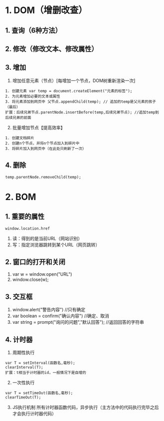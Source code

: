 # 1. DOM（增删改查）
## 1. 查询（6种方法）
## 2. 修改（修改文本、修改属性）
## 3. 增加
1. 增加任意元素（节点）[每增加一个节点，DOM树重新渲染一次]
```
1. 创建元素 var temp = document.createElement("元素的标签");
2. 为元素增加必要的文本或属性 
3. 将元素添加到网页中 父节点.appendChild(temp); // 追加的temp是父元素的孩子（最后）
扩展：后续兄弟节点.parentNode.insertBefore(temp,后续兄弟节点); //追加temp到后续兄弟的前面
```
2. 批量增加节点【提高效率】
```
1. 创建文档碎片
2. 创建n个节点，并将n个节点加入到碎片中
3. 将碎片加入到网页中（在此处只刷新了一次）
```
## 4. 删除
```
temp.parentNode.removeChild(temp);
```
# 2. BOM
## 1. 重要的属性
```window.location.href```
1. 读：得到的是当前URL（网站识别）
2. 写：指定浏览器跳转到某个URL（网页跳转）
## 2. 窗口的打开和关闭
1. var w =  window.open("URL")
2. window.close(w);
## 3. 交互框
1. window.alert("警告内容")  //只有确定
2. var boolean = confirm("确认内容") //确定、取消
3. var string = prompt("询问的问题","默认回答"); //返回回答的字符串
## 4. 计时器
1. 周期性执行
```
var T = setInterval(函数名,毫秒);
clearInterval(T);
扩展：t相当于计时器的id，一般情况下是自增的
```
2. 一次性执行
```
var T = setTimeOut(函数名,毫秒);
clearTimeOut(T);
```
3. JS执行机制
所有计时器函数代码，异步执行（主方法中的代码执行完毕之后才会执行计时器代码）